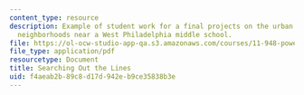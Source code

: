 ```yaml
---
content_type: resource
description: Example of student work for a final projects on the urban redesign of
  neighborhoods near a West Philadelphia middle school.
file: https://ol-ocw-studio-app-qa.s3.amazonaws.com/courses/11-948-power-of-place-media-technology-youth-and-city-design-and-development-spring-2001/f4aeab2b89c8d17d942eb9ce35838b3e_gaspar.pdf
file_type: application/pdf
resourcetype: Document
title: Searching Out the Lines
uid: f4aeab2b-89c8-d17d-942e-b9ce35838b3e
---
```

